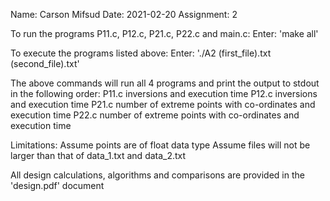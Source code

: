 Name: Carson Mifsud
Date: 2021-02-20
Assignment: 2

To run the programs P11.c, P12.c, P21.c, P22.c and main.c:
Enter: 'make all'

To execute the programs listed above:
Enter: './A2 (first_file).txt (second_file).txt'

The above commands will run all 4 programs and print the output to
stdout in the following order:
P11.c inversions and execution time
P12.c inversions and execution time
P21.c number of extreme points with co-ordinates and execution time
P22.c number of extreme points with co-ordinates and execution time

Limitations:
Assume points are of float data type
Assume files will not be larger than that of data_1.txt and data_2.txt

All design calculations, algorithms and comparisons are provided in the 'design.pdf' document
